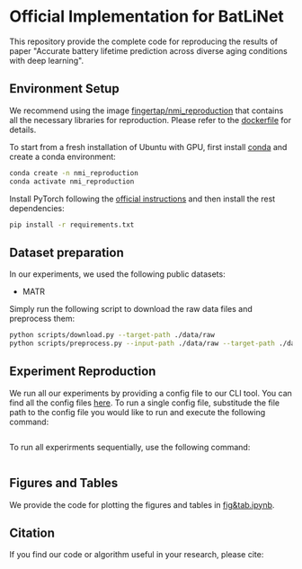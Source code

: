 # Official Implementation for BatLiNet

This repository provide the complete code for reproducing the results of paper "Accurate battery lifetime prediction across diverse aging conditions with deep learning".

## Environment Setup

We recommend using the image [fingertap/nmi_reproduction](#) that contains all the necessary libraries for reproduction. Please refer to the [dockerfile](Dockerfile) for details.

To start from a fresh installation of Ubuntu with GPU, first install [conda](#) and create a conda environment:

```bash
conda create -n nmi_reproduction
conda activate nmi_reproduction
```

Install PyTorch following the [official instructions](#) and then install the rest dependencies:

```bash
pip install -r requirements.txt
```

## Dataset preparation

In our experiments, we used the following public datasets:

- MATR

Simply run the following script to download the raw data files and preprocess them:

```bash
python scripts/download.py --target-path ./data/raw
python scripts/preprocess.py --input-path ./data/raw --target-path ./data/processed
```

## Experiment Reproduction

We run all our experiments by providing a config file to our CLI tool. You can find all the config files [here](configs/). To run a single config file, substitude the file path to the config file you would like to run and execute the following command:

```bash
```

To run all experirments sequentially, use the following command:

```bash
```

## Figures and Tables

We provide the code for plotting the figures and tables in [fig&tab.ipynb](fig&tab.ipynb).

## Citation

If you find our code or algorithm useful in your research, please cite:

```bibtext
```